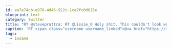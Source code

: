 ```yaml
---
id: ea7e74cb-a978-4d46-922c-1ca7fc0d615e
blueprint: text
category: twitter
title: "RT @steveprattca: RT @Lissie_O Holy shit. This couldn't look worse if it were fucking STAGED http://bit.ly/atQoAg #g20 #insane"
caption: 'RT <span class="username username_linked">@<a href="https://twitter.com/steveprattca" title="stevepratt">steveprattca</a></span>: RT <span class="username username_linked">@<a href="https://twitter.com/Lissie_O" title="Elisabeth Osmari">Lissie_O</a></span> Holy shit. This couldn''t look worse if it were fucking STAGED http://bit.ly/atQoAg <span class="hashtag hashtag_local">#<a href="http://tweettemp.darylchymko.ca/?tag=g20">g20</a> <span class="hashtag hashtag_local">#<a href="http://tweettemp.darylchymko.ca/?tag=insane">insane</a>'
tags:
  - insane
---
```

